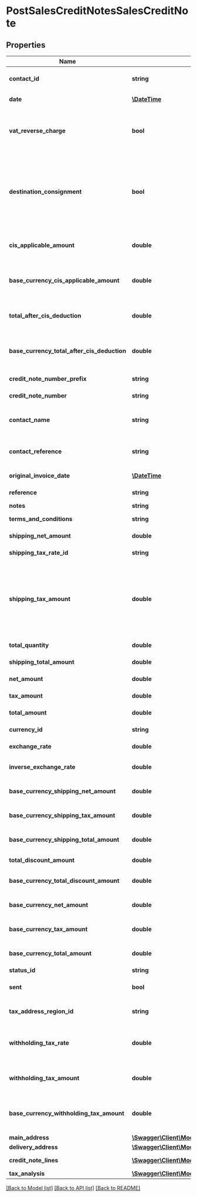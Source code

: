 # PostSalesCreditNotesSalesCreditNote

## Properties
Name | Type | Description | Notes
------------ | ------------- | ------------- | -------------
**contact_id** | **string** | The contact the sales credit note relates to | 
**date** | [**\DateTime**](\DateTime.md) | The date of the credit note | 
**vat_reverse_charge** | **bool** | Indicates whether Domestic Reverser Charge is applied to the artefact. Only used for a UK business. | [optional] 
**destination_consignment** | **bool** | Indicates whether consignment checkbox for destination VAT is checked on the artefact. Only used for an UK business, where destination VAT was enabled in the settings. | [optional] 
**cis_applicable_amount** | **double** | The total amount of CIS deductible labour - only applicable in UK | [optional] 
**base_currency_cis_applicable_amount** | **double** | The total amount of CIS deductible labour in the base currency - only applicable in UK | [optional] 
**total_after_cis_deduction** | **double** | The total of the artefact with the total of CIS deducted - only applicable in UK | [optional] 
**base_currency_total_after_cis_deduction** | **double** | The total of the artefact with the total of CIS deducted in the base currency - only applicable in UK | [optional] 
**credit_note_number_prefix** | **string** | The credit note number prefix | [optional] 
**credit_note_number** | **string** | The generated credit note number | [optional] 
**contact_name** | **string** | The name of the contact when the credit note was created | [optional] 
**contact_reference** | **string** | The reference of the contact when the credit note was created | [optional] 
**original_invoice_date** | [**\DateTime**](\DateTime.md) | The date of the original invoice | [optional] 
**reference** | **string** | The reference for the credit note | [optional] 
**notes** | **string** | credit note notes | [optional] 
**terms_and_conditions** | **string** | Credit note terms and conditions | [optional] 
**shipping_net_amount** | **double** | The net shipping amount | [optional] 
**shipping_tax_rate_id** | **string** | The ID of the Shipping Tax Rate. | [optional] 
**shipping_tax_amount** | **double** | The tax shipping amount. NOTE: This is not required for POST/PUT requests as the shipping tax is calculated based on the shipping_net_amount and the shipping_tax_rate. | [optional] 
**total_quantity** | **double** | The total quantity of the credit note | [optional] 
**shipping_total_amount** | **double** | The total shipping amount | [optional] 
**net_amount** | **double** | The net amount of the credit note | [optional] 
**tax_amount** | **double** | The tax amount of the credit note | [optional] 
**total_amount** | **double** | The total amount of the credit note | [optional] 
**currency_id** | **string** | The ID of the Currency. | [optional] 
**exchange_rate** | **double** | The exchange rate for the credit note | [optional] 
**inverse_exchange_rate** | **double** | The inverse exchange rate for the credit note | [optional] 
**base_currency_shipping_net_amount** | **double** | The net shipping amount in base currency | [optional] 
**base_currency_shipping_tax_amount** | **double** | The tax shipping amount in base currency | [optional] 
**base_currency_shipping_total_amount** | **double** | The total shipping amount in base currency | [optional] 
**total_discount_amount** | **double** | The discount amount on the credit note | [optional] 
**base_currency_total_discount_amount** | **double** | The discount amount on the credit note in base currency | [optional] 
**base_currency_net_amount** | **double** | The net amount of the credit note in base currency | [optional] 
**base_currency_tax_amount** | **double** | The tax amount of the credit note in base currency | [optional] 
**base_currency_total_amount** | **double** | The total amount of the credit note in base currency | [optional] 
**status_id** | **string** | The ID of the Status. | [optional] 
**sent** | **bool** | Indicates whether the credit note has been sent | [optional] 
**tax_address_region_id** | **string** | The ID of the Tax Address Region. (Canada only) | [optional] 
**withholding_tax_rate** | **double** | The withheld Tax Rate - only applicable in UK (CIS subcontractor tax rate) | [optional] 
**withholding_tax_amount** | **double** | The withheld Tax Amount - only applicable in UK (CIS subcontractor tax) | [optional] 
**base_currency_withholding_tax_amount** | **double** | The withheld Tax Amount in the base currency - only applicable in UK (CIS subcontractor tax) | [optional] 
**main_address** | [**\Swagger\Client\Model\PostSalesCorrectiveInvoicesSalesCorrectiveInvoiceMainAddress**](PostSalesCorrectiveInvoicesSalesCorrectiveInvoiceMainAddress.md) |  | [optional] 
**delivery_address** | [**\Swagger\Client\Model\PostSalesCorrectiveInvoicesSalesCorrectiveInvoiceMainAddress**](PostSalesCorrectiveInvoicesSalesCorrectiveInvoiceMainAddress.md) |  | [optional] 
**credit_note_lines** | [**\Swagger\Client\Model\PostSalesCreditNotesSalesCreditNoteCreditNoteLines[]**](PostSalesCreditNotesSalesCreditNoteCreditNoteLines.md) | The credit note lines of the credit note | 
**tax_analysis** | [**\Swagger\Client\Model\PostPurchaseCorrectiveInvoicesPurchaseCorrectiveInvoiceTaxAnalysis[]**](PostPurchaseCorrectiveInvoicesPurchaseCorrectiveInvoiceTaxAnalysis.md) |  | [optional] 

[[Back to Model list]](../README.md#documentation-for-models) [[Back to API list]](../README.md#documentation-for-api-endpoints) [[Back to README]](../README.md)


